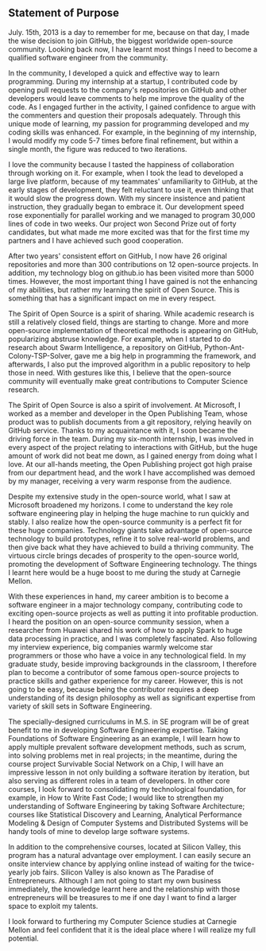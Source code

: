 ## Statement of Purpose

July. 15th, 2013 is a day to remember for me, because on that day, I made the wise decision to join GitHub, the biggest worldwide open-source community. Looking back now, I have learnt most things I need to become a qualified software engineer from the community.

In the community, I developed a quick and effective way to learn programming. During my internship at a startup, I contributed code by opening pull requests to the company's repositories on GitHub and other developers would leave comments to help me improve the quality of the code. As I engaged further in the activity, I gained confidence to argue with the commenters and question their proposals adequately. Through this unique mode of learning, my passion for programming developed and my coding skills was enhanced. For example, in the beginning of my internship, I would modify my code 5-7 times before final refinement, but within a single month, the figure was reduced to two iterations.

I love the community because I tasted the happiness of collaboration through working on it. For example, when I took the lead to developed a large live platform, because of my teammates' unfamiliarity to GitHub, at the early stages of development, they felt reluctant to use it, even thinking that it would slow the progress down. With my sincere insistence and patient instruction, they gradually began to embrace it. Our development speed rose exponentially for parallel working and we managed to program 30,000 lines of code in two weeks. Our project won Second Prize out of forty candidates, but what made me more excited was that for the first time my partners and I have achieved such good cooperation.

After two years' consistent effort on GitHub, I now have 26 original repositories and more than 300 contributions on 12 open-source projects. In addition, my technology blog on github.io has been visited more than 5000 times. However, the most important thing I have gained is not the enhancing of my abilities, but rather my learning the spirit of Open Source. This is something that has a significant impact on me in every respect.

The Spirit of Open Source is a spirit of sharing. While academic research is still a relatively closed field, things are starting to change. More and more open-source implementation of theoretical methods is appearing on GitHub, popularizing abstruse knowledge. For example, when I started to do research about Swarm Intelligence, a repository on GitHub, Python-Ant-Colony-TSP-Solver, gave me a big help in programming the framework, and afterwards, I also put the improved algorithm in a public repository to help those in need. With gestures like this, I believe that the open-source community will eventually make great contributions to Computer Science research.

The Spirit of Open Source is also a spirit of involvement. At Microsoft, I worked as a member and developer in the Open Publishing Team, whose product was to publish documents from a git repository, relying heavily on GitHub service. Thanks to my acquaintance with it, I soon became the driving force in the team. During my six-month internship, I was involved in every aspect of the project relating to interactions with GitHub, but the huge amount of work did not beat me down, as I gained energy from doing what I love. At our all-hands meeting, the Open Publishing project got high praise from our department head, and the work I have accomplished was demoed by my manager, receiving a very warm response from the audience.

Despite my extensive study in the open-source world, what I saw at Microsoft broadened my horizons. I come to understand the key role software engineering play in helping the huge machine to run quickly and stably. I also realize how the open-source community is a perfect fit for these huge companies. Technology giants take advantage of open-source technology to build prototypes, refine it to solve real-world problems, and then give back what they have achieved to build a thriving community. The virtuous circle brings decades of prosperity to the open-source world, promoting the development of Software Engineering technology. The things I learnt here would be a huge boost to me during the study at Carnegie Mellon.

With these experiences in hand, my career ambition is to become a software engineer in a major technology company, contributing code to exciting open-source projects as well as putting it into profitable production. I heard the position on an open-source community session, when a researcher from Huawei shared his work of how to apply Spark to huge data processing in practice, and I was completely fascinated. Also following my interview experience, big companies warmly welcome star programmers or those who have a voice in any technological field. In my graduate study, beside improving backgrounds in the classroom, I therefore plan to become a contributor of some famous open-source projects to practice skills and gather experience for my career. However, this is not going to be easy, because being the contributor requires a deep understanding of its design philosophy as well as significant expertise from variety of skill sets in Software Engineering.

The specially-designed curriculums in M.S. in SE program will be of great benefit to me in developing Software Engineering expertise. Taking Foundations of Software Engineering as an example, I will learn how to apply multiple prevalent software development methods, such as scrum, into solving problems met in real projects; in the meantime, during the course project Survivable Social Network on a Chip, I will have an impressive lesson in not only building a software iteration by iteration, but also serving as different roles in a team of developers. In other core courses, I look forward to consolidating my technological foundation, for example, in How to Write Fast Code; I would like to strengthen my understanding of Software Engineering by taking Software Architecture; courses like Statistical Discovery and Learning, Analytical Performance Modeling & Design of Computer Systems and Distributed Systems will be handy tools of mine to develop large software systems.

In addition to the comprehensive courses, located at Silicon Valley, this program has a natural advantage over employment. I can easily secure an onsite interview chance by applying online instead of waiting for the twice-yearly job fairs. Silicon Valley is also known as The Paradise of Entrepreneurs. Although I am not going to start my own business immediately, the knowledge learnt here and the relationship with those entrepreneurs will be treasures to me if one day I want to find a larger space to exploit my talents.

I look forward to furthering my Computer Science studies at Carnegie Mellon and feel confident that it is the ideal place where I will realize my full potential.
